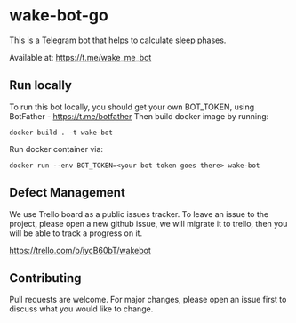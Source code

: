 # wake-bot-go

This is a Telegram bot that helps to calculate sleep phases. 

Available at: https://t.me/wake_me_bot

## Run locally

To run this bot locally, you should get your own BOT_TOKEN, using BotFather - https://t.me/botfather
Then build docker image by running: 

```
docker build . -t wake-bot
```

Run docker container via: 

```
docker run --env BOT_TOKEN=<your bot token goes there> wake-bot
```

## Defect Management

We use Trello board as a public issues tracker. To leave an issue to the project, please open a new github issue, we will migrate it to trello, then you will be able to track a progress on it.

https://trello.com/b/iycB60bT/wakebot

## Contributing

Pull requests are welcome. For major changes, please open an issue first to discuss what you would like to change.

